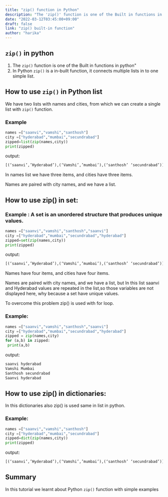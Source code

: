```yaml
---
title: "zip() function in Python"
description: "The 'zip()' function is one of the Built in functions in python""
date: "2022-03-12T03:45:00+09:00"
draft: false
link: "zip() built-in function"
author: "harika"
---
```


## `zip()` in python
1. The `zip()` function is one of the Built in functions in python"
2. In Python `zip()` is a in-built function, it connects multiple lists in to one simple list. 


## How to use `zip()` in Python list

We have two lists with names and cities, from which we can create a single list with `zip()` function.

### Example

```python
names =["saanvi","vamshi","santhosh"]
city =["hyderabad","mumbai","secundrabad"]
zipped=list(zip(names,city))
print(zipped)
```
output:

```python
[(‘saanvi’,’Hyderabad’),(‘Vamshi’,’mumbai’),(‘santhosh’ ‘secundrabad’)]
```
In names list we have three items, and cities have three items.

Names are paired with city names, and we have a list. 

## How to use zip() in set:

### Example : A set is an unordered structure that produces unique values.

```python
names =["saanvi","vamshi","santhosh","saanvi"]
city =["hyderabad","mumbai","secundrabad","hyderabad"]
zipped=set(zip(names,city))
print(zipped)
```
output:

```python
[(‘saanvi’,’Hyderabad’),(‘Vamshi’,’mumbai’),(‘santhosh’ ‘secundrabad’)]
```
Names have four items, and cities have four items. 

Names are paired with city names, and we have a list, but In this list saanvi and Hyderabad values are repeated in the list,so those variables are not displayed here, why because a set have unique values.

To overcome this problem zip() is used with for loop.

### Example:

```python
names =["saanvi","vamshi","santhosh","saanvi"]
city =["hyderabad","mumbai","secundrabad","hyderabad"]
zipped = zip(names,city)
for (a,b) in zipped:
 print(a,b)
```
output:
```python
saanvi hyderabad
Vamshi Mumbai
Santhosh secundrabad
Saanvi hyderabad
``` 
## How to use zip() in dictionaries:
In this dictionaries also zip() is used same in list in
python.

### Example:
```python
names =["saanvi","vamshi","santhosh"]
city =["hyderabad","mumbai","secundrabad"]
zipped=dict(zip(names,city))
print(zipped)
```
output:
```python
[(‘saanvi’,’Hyderabad’),(‘Vamshi’,’mumbai’),(‘santhosh’ ‘secundrabad’)]
```

## Summary
In this tutorial we learnt about Python `zip()` function with simple examples